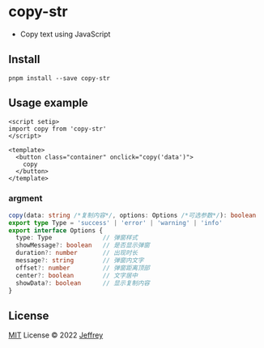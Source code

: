 # copy-str
- Copy text using JavaScript
## Install
```shell
pnpm install --save copy-str
```

## Usage example

```vue
<script setip>
import copy from 'copy-str'
</script>

<template>
  <button class="container" onclick="copy('data')">
    copy
  </button>
</template>

```
### argment

```ts
copy(data: string /*复制内容*/, options: Options /*可选参数*/): boolean
export type Type = 'success' | 'error' | 'warning' | 'info'
export interface Options {
  type: Type              // 弹窗样式
  showMessage?: boolean   // 是否显示弹窗
  duration?: number       // 出现时长
  message?: string        // 弹窗内文字
  offset?: number         // 弹窗距离顶部
  center?: boolean        // 文字居中
  showData?: boolean      // 显示复制内容
}
```
## License

[MIT](./LICENSE) License © 2022 [Jeffrey](https://github.com/Jeffrey-mu)
